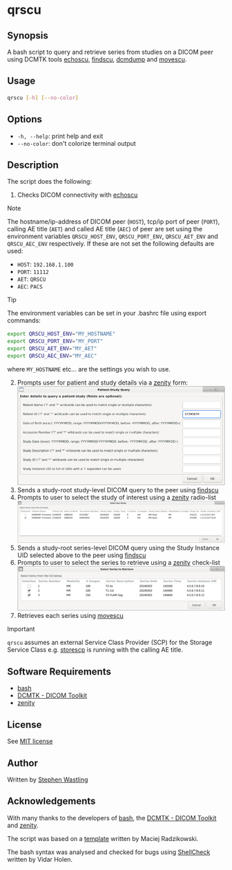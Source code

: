 # qrscu

## Synopsis
A bash script to query and retrieve series from studies on a DICOM peer 
using DCMTK tools [echoscu](https://support.dcmtk.org/docs/echoscu.html), 
[findscu](https://support.dcmtk.org/docs/findscu.html), 
[dcmdump](https://support.dcmtk.org/docs/dcmdump.html) and 
[movescu](https://support.dcmtk.org/docs/movescu.html).

## Usage
```bash
qrscu [-h] [--no-color]
```

## Options
- `-h, --help`: print help and exit
- `--no-color`: don't colorize terminal output

## Description
The script does the following:
1. Checks DICOM connectivity with [echoscu](https://support.dcmtk.org/docs/echoscu.html)
>[!NOTE]
> The hostname/ip-address of DICOM peer (`HOST`), tcp/ip port of peer (`PORT`), 
> calling AE title (`AET`) and called AE title (`AEC`) of peer are set using 
> the environment variables `QRSCU_HOST_ENV`, `QRSCU_PORT_ENV`, `QRSCU_AET_ENV`
> and `QRSCU_AEC_ENV` respectively. If these are not set the following defaults 
> are used:
> - `HOST`: `192.168.1.100`
> - `PORT`: `11112`
> - `AET`: `QRSCU`
> - `AEC`: `PACS`

>[!TIP]
> The environment variables can be set in your .bashrc file using export commands:
>  ```bash
> export QRSCU_HOST_ENV="MY_HOSTNAME"
> export QRSCU_PORT_ENV="MY_PORT"
> export QRSCU_AET_ENV="MY_AET"
> export QRSCU_AEC_ENV="MY_AEC"
> ```
> where `MY_HOSTNAME` etc... are the settings you wish to use.

2. Prompts user for patient and study details via a [zenity](https://help.gnome.org/users/zenity/stable/) form:
![](./images/patient_study_query_form.png)
3. Sends a study-root study-level DICOM query to the peer using [findscu](https://support.dcmtk.org/docs/findscu.html)
4. Prompts to user to select the study of interest using a [zenity](https://help.gnome.org/users/zenity/stable/) radio-list
![](./images/study_list.png)
5. Sends a study-root series-level DICOM query using the Study Instance UID selected above to the peer using [findscu](https://support.dcmtk.org/docs/findscu.html)
6. Prompts to user to select the series to retrieve using a [zenity](https://help.gnome.org/users/zenity/stable/) check-list
![](./images/series_list.png)
7. Retrieves each series using [movescu](https://support.dcmtk.org/docs/movescu.html)

>[!IMPORTANT]
> `qrscu` assumes an external Service Class Provider (SCP) for the Storage 
> Service Class e.g. [storescp](https://support.dcmtk.org/docs/storescp.html) 
> is running with the calling AE title.

## Software Requirements
- [bash](https://www.gnu.org/software/bash/)
- [DCMTK - DICOM Toolkit](https://dicom.offis.de/en/dcmtk/)
- [zenity](https://help.gnome.org/users/zenity/stable/)

## License
See [MIT license](./LICENSE)

## Author
Written by [Stephen Wastling](mailto:stephen.wastling@nhs.net) 

## Acknowledgements
With many thanks to the developers of [bash](https://www.gnu.org/software/bash/),
 the [DCMTK - DICOM Toolkit](https://dicom.offis.de/en/dcmtk/) and 
 [zenity](https://help.gnome.org/users/zenity/stable/).

The script was based on a 
[template](https://betterdev.blog/minimal-safe-bash-script-template/) written 
by Maciej Radzikowski. 

The bash syntax was analysed and checked for bugs using 
[ShellCheck](https://www.shellcheck.net/) written by Vidar Holen.